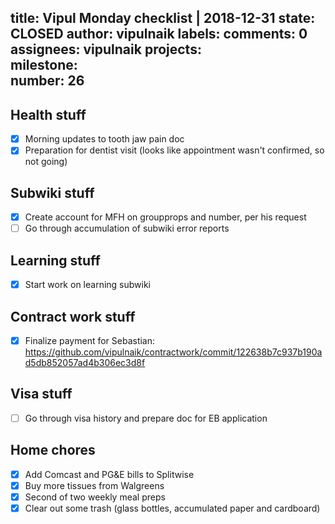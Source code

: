 title:	Vipul Monday checklist | 2018-12-31
state:	CLOSED
author:	vipulnaik
labels:	
comments:	0
assignees:	vipulnaik
projects:	
milestone:	
number:	26
--
## Health stuff

- [x] Morning updates to tooth jaw pain doc
- [x] Preparation for dentist visit (looks like appointment wasn't confirmed, so not going)

## Subwiki stuff

- [x] Create account for MFH on groupprops and number, per his request
- [ ] Go through accumulation of subwiki error reports

## Learning stuff

- [x] Start work on learning subwiki

## Contract work stuff

- [x] Finalize payment for Sebastian: https://github.com/vipulnaik/contractwork/commit/122638b7c937b190ad5db852057ad4b306ec3d8f

## Visa stuff

- [ ] Go through visa history and prepare doc for EB application

## Home chores

- [x] Add Comcast and PG&E bills to Splitwise
- [x] Buy more tissues from Walgreens
- [x] Second of two weekly meal preps
- [x] Clear out some trash (glass bottles, accumulated paper and cardboard)
